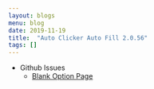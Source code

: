 ```yaml
---
layout: blogs
menu: blog
date: 2019-11-19
title:  "Auto Clicker Auto Fill 2.0.56"
tags: []
---
```

* Github Issues
  * [Blank Option Page](https://github.com/Dhruv-Techapps/auto-click-auto-fill/issues/82)